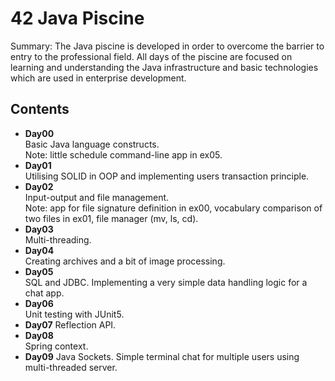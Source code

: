 # 42 Java Piscine

Summary: The Java piscine is developed in order to overcome the barrier to entry to the professional field. All days of the piscine are focused on learning and understanding the Java infrastructure and basic technologies which are used in enterprise development. 

## Contents
- **Day00**  
    Basic Java language constructs.  
    Note: little schedule command-line app in ex05.
- **Day01**  
    Utilising SOLID in OOP and implementing users transaction principle.
- **Day02**  
    Input-output and file management.  
    Note: app for file signature definition in ex00, vocabulary comparison of two files in ex01, file manager (mv, ls, cd).
- **Day03**  
    Multi-threading.
- **Day04**  
    Creating archives and a bit of image processing.
- **Day05**  
    SQL and JDBC. Implementing a very simple data handling logic for a chat app.
- **Day06**  
    Unit testing with JUnit5.
- **Day07**
    Reflection API.
- **Day08**  
	Spring context.
- **Day09**
	Java Sockets. Simple terminal chat for multiple users using multi-threaded
	server.
